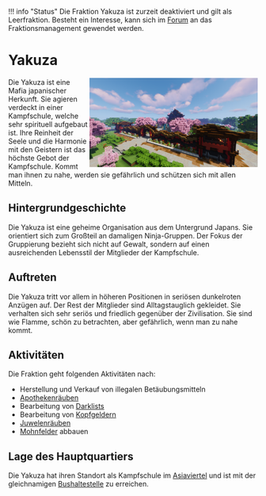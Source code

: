 !!! info "Status"
    Die Fraktion Yakuza ist zurzeit deaktiviert und gilt als Leerfraktion.
    Besteht ein Interesse, kann sich im [Forum](https://germanrp.eu/forum/index.php?board/188-fraktion-vorschlagen/) an das Fraktionsmanagement gewendet werden.

# Yakuza

<img align="right" width="340" eight="340" src="../../../assets/image/fraktionen/YakuzaHQ.png">


Die Yakuza ist eine Mafia japanischer Herkunft. Sie agieren verdeckt in einer Kampfschule, welche sehr spirituell aufgebaut ist. Ihre Reinheit der Seele und die Harmonie mit den Geistern ist das höchste Gebot der Kampfschule. Kommt man ihnen zu nahe, werden sie gefährlich und schützen sich mit allen Mitteln.

## Hintergrundgeschichte 

Die Yakuza ist eine geheime Organisation aus dem Untergrund Japans. Sie orientiert sich zum Großteil an damaligen Ninja-Gruppen. Der Fokus der Gruppierung bezieht sich nicht auf Gewalt, sondern auf einen ausreichenden Lebensstil der Mitglieder der Kampfschule.

## Auftreten 

Die Yakuza tritt vor allem in höheren Positionen in seriösen dunkelroten Anzügen auf. Der Rest der Mitglieder sind Alltagstauglich gekleidet. Sie verhalten sich sehr seriös und friedlich gegenüber der Zivilisation. Sie sind wie Flamme, schön zu betrachten, aber gefährlich, wenn man zu nahe kommt.

## Aktivitäten
Die Fraktion geht folgenden Aktivitäten nach:

* Herstellung und Verkauf von illegalen Betäubungsmitteln
* [Apothekenräuben](apothekenraub.md)
* Bearbeitung von [Darklists](darklist.md)
* Bearbeitung von [Kopfgeldern](kopfgeld.md)
* [Juwelenräuben](juwelenraub.md)
* [Mohnfelder](../../pages/pflanzen/mohnfeld.md) abbauen


## Lage des Hauptquartiers
Die Yakuza hat ihren Standort als Kampfschule im [Asiaviertel](../../pages/gebiete/asiaviertel.md) und ist mit der gleichnamigen [Bushaltestelle](../../pages/öpnv/bus.md) zu erreichen.
